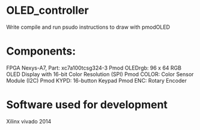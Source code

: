 # OLED_controller
 Write compile and run psudo instructions to draw with pmodOLED


# Components:
FPGA Nexys-A7, Part: xc7a100tcsg324-3
Pmod OLEDrgb: 96 x 64 RGB OLED Display with 16-bit Color Resolution (SPI)
Pmod COLOR: Color Sensor Module (I2C)
Pmod KYPD: 16-button Keypad
Pmod ENC: Rotary Encoder

# Software used for development 
Xilinx vivado 2014
